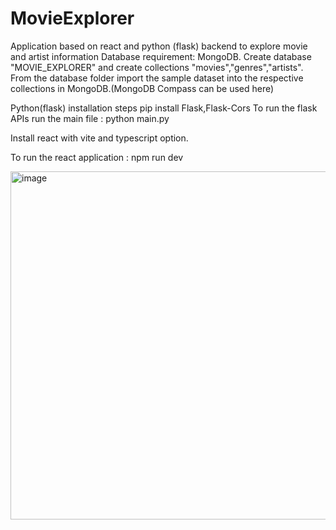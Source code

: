 # MovieExplorer
Application based on react and python (flask) backend to explore movie and artist information
Database requirement: MongoDB.
  Create database "MOVIE_EXPLORER" and create collections "movies","genres","artists". 
  From the database folder import the sample dataset into the respective collections in MongoDB.(MongoDB Compass can be used here)

Python(flask) installation steps
pip install Flask,Flask-Cors
To run the flask APIs run the main file : python main.py 


Install react with vite and typescript option.

To run the react application : npm run dev 

<img width="1424" height="557" alt="image" src="https://github.com/user-attachments/assets/42cdd3b9-d690-4a42-a2b6-8efb618e2dc4" />




